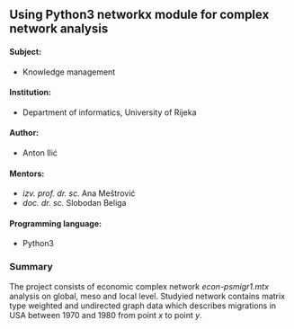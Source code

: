 ## Using Python3 networkx module for complex network analysis

#### Subject: 
* Knowledge management
#### Institution:
* Department of informatics, University of Rijeka
#### Author: 
* Anton Ilić
#### Mentors:
* _izv. prof. dr. sc._ Ana Meštrović
* _doc. dr. sc._ Slobodan Beliga

#### Programming language: 
* Python3


### Summary

The project consists of economic complex network _econ-psmigr1.mtx_ analysis on global, meso and local level. Studyied network contains matrix type weighted and undirected graph data which describes migrations in USA between 1970 and 1980 from point _x_ to point _y_.
